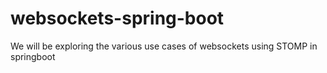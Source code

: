 # websockets-spring-boot
 We will be exploring the various use cases of websockets using STOMP in springboot
